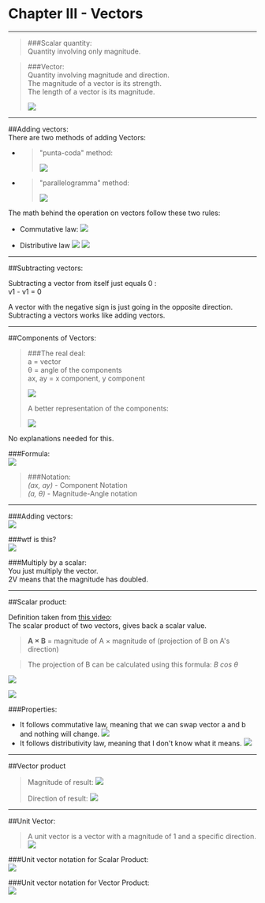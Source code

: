 # Chapter III - Vectors

---

> ###Scalar quantity:  
> Quantity involving only magnitude.

> ###Vector:  
> Quantity involving magnitude and direction.  
 The magnitude of a vector is its strength.  
 The length of a vector is its magnitude.
> 
>![](vectors1.png)
---

##Adding vectors:  
There are two methods of adding Vectors:

- >"punta-coda" method:  
  >
  > ![](vectors2.png)
- > "parallelogramma" method: 
  > 
  > ![](vectors3.png)

The math behind the operation on vectors follow these two rules:

- Commutative law:
![](vectors4.png)

- Distributive law
![](vectors5.png)
![](vectors6.png)

---

##Subtracting vectors:  

Subtracting a vector from itself just equals 0 :  
v1 - v1 = 0

A vector with the negative sign is just going in the opposite direction.
Subtracting a vectors works like adding vectors.

---

##Components of Vectors:  

> ###The real deal:  
>a = vector  
θ = angle of the components  
ax, ay = x component, y component
>
>![](vectors7.png)  
>
>A better representation of the components:  
>
>![](vectors8.png)  

No explanations needed for this.

###Formula:  
![](vectors9.png)

> ###Notation:  
> _(ax, ay)_ - Component Notation  
 _(a, θ)_ - Magnitude-Angle notation

---

###Adding vectors:  
![](vectors11.png)

###wtf is this?  
![](vectors12.png)

###Multiply by a scalar:  
You just multiply the vector.  
2V means that the magnitude has doubled.

---

##Scalar product:  

Definition taken from [this video](https://www.youtube.com/watch?v=UiV4UQRAUeo):  
The scalar product of two vectors, gives back a scalar value.

> **A × B** = magnitude of A × magnitude of (projection of B on A's direction)

> The projection of B can be calculated using this formula: _B cos θ_

![](vectors13.png)

![](img.png)

###Properties:  

- It follows commutative law, meaning that we can swap vector a and b and nothing will change.
![](vectors16.png)
- It follows distributivity law, meaning that I don't know what it means.
![](vectors15.png)

---

##Vector product  
> Magnitude of result:
> ![](vectors19.png)
> 
> Direction of result:
> ![](vectors20.png)

---

##Unit Vector:  

>A unit vector is a vector with a magnitude of 1 and a specific direction.
> ![](vectors10.png)

###Unit vector notation for Scalar Product:  
![](vectors17.png)

###Unit vector notation for Vector Product:  
![](vectors18.png)